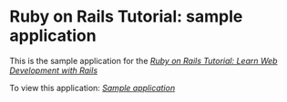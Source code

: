 # Ruby on Rails Tutorial: sample application
This is the sample application for the
[*Ruby on Rails Tutorial:
Learn Web Development with Rails*](http://www.railstutorial.org/)

To view this application:
[*Sample application*](https://rubyonrails-tutorials.herokuapp.com/)
